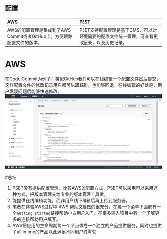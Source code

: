 ## 配置

| AWS | PEST |
| :--- | :--- |
| AWS的配置管理是集成到了AWS Commit或者GitHub上。方便跟踪配置文件的版本。 | PSET支持配置管理是基于CMS，可以对环境需要的配置文件统一管理，可查看更改记录，以及历史记录。 |

# AWS
在Code Commit为例子，类似GitHub我们可以在线编辑一个配置文件然后提交，这样配置文件的修改记录用户都可以跟踪到，也能够回退，在线编辑的好处是，用户发现问题后能够快速修改。
![](/assets/2019-02-22_104426.png)

#总结
1. PSET没有提供配置管理，比较AWS的配置方式，PSET可以采用可以采用这种方式，把版本管理交给专业的版本管理工具做。
2. 能提供在线编辑功能，而非用户线下编辑后再上传到服务器。
3. 笔者在体验AWS过程中 AWS 帮助文档做的很充分，在每一个菜单下面都有一个`Getting started`链接帮助小白用户入门，在很多输入项目中有一个了解更多的连接帮助用户填写。
4. AWS把应用的生命周期每一个节点做成一个独立的产品提供服务，同时也提供了all in one的产品以此满足不同用户的需求

